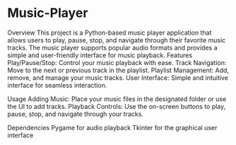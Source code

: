 # Music-Player
Overview
This project is a Python-based music player application that allows users to play, pause, stop, and navigate through their favorite music tracks. The music player supports popular audio formats and provides a simple and user-friendly interface for music playback.
Features
Play/Pause/Stop: Control your music playback with ease.
Track Navigation: Move to the next or previous track in the playlist.
Playlist Management: Add, remove, and manage your music tracks.
User Interface: Simple and intuitive interface for seamless interaction.

Usage
Adding Music: Place your music files in the designated folder or use the UI to add tracks.
Playback Controls: Use the on-screen buttons to play, pause, stop, and navigate through your tracks.

Dependencies
Pygame for audio playback
Tkinter for the graphical user interface

